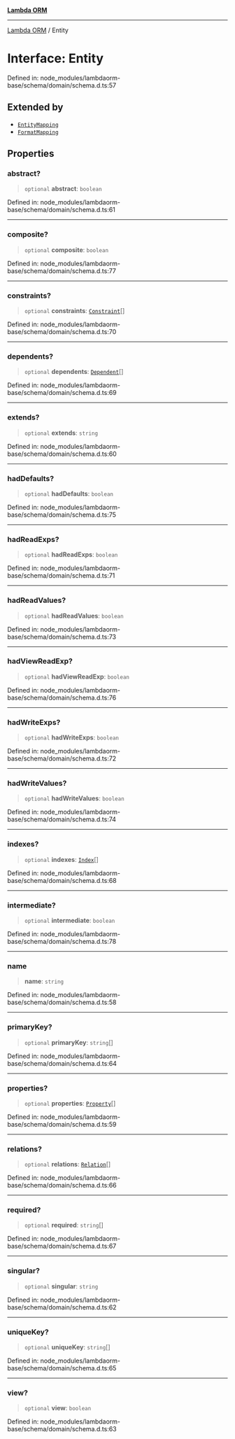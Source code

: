 [**Lambda ORM**](../README.md)

***

[Lambda ORM](../README.md) / Entity

# Interface: Entity

Defined in: node\_modules/lambdaorm-base/schema/domain/schema.d.ts:57

## Extended by

- [`EntityMapping`](EntityMapping.md)
- [`FormatMapping`](FormatMapping.md)

## Properties

### abstract?

> `optional` **abstract**: `boolean`

Defined in: node\_modules/lambdaorm-base/schema/domain/schema.d.ts:61

***

### composite?

> `optional` **composite**: `boolean`

Defined in: node\_modules/lambdaorm-base/schema/domain/schema.d.ts:77

***

### constraints?

> `optional` **constraints**: [`Constraint`](Constraint.md)[]

Defined in: node\_modules/lambdaorm-base/schema/domain/schema.d.ts:70

***

### dependents?

> `optional` **dependents**: [`Dependent`](Dependent.md)[]

Defined in: node\_modules/lambdaorm-base/schema/domain/schema.d.ts:69

***

### extends?

> `optional` **extends**: `string`

Defined in: node\_modules/lambdaorm-base/schema/domain/schema.d.ts:60

***

### hadDefaults?

> `optional` **hadDefaults**: `boolean`

Defined in: node\_modules/lambdaorm-base/schema/domain/schema.d.ts:75

***

### hadReadExps?

> `optional` **hadReadExps**: `boolean`

Defined in: node\_modules/lambdaorm-base/schema/domain/schema.d.ts:71

***

### hadReadValues?

> `optional` **hadReadValues**: `boolean`

Defined in: node\_modules/lambdaorm-base/schema/domain/schema.d.ts:73

***

### hadViewReadExp?

> `optional` **hadViewReadExp**: `boolean`

Defined in: node\_modules/lambdaorm-base/schema/domain/schema.d.ts:76

***

### hadWriteExps?

> `optional` **hadWriteExps**: `boolean`

Defined in: node\_modules/lambdaorm-base/schema/domain/schema.d.ts:72

***

### hadWriteValues?

> `optional` **hadWriteValues**: `boolean`

Defined in: node\_modules/lambdaorm-base/schema/domain/schema.d.ts:74

***

### indexes?

> `optional` **indexes**: [`Index`](Index.md)[]

Defined in: node\_modules/lambdaorm-base/schema/domain/schema.d.ts:68

***

### intermediate?

> `optional` **intermediate**: `boolean`

Defined in: node\_modules/lambdaorm-base/schema/domain/schema.d.ts:78

***

### name

> **name**: `string`

Defined in: node\_modules/lambdaorm-base/schema/domain/schema.d.ts:58

***

### primaryKey?

> `optional` **primaryKey**: `string`[]

Defined in: node\_modules/lambdaorm-base/schema/domain/schema.d.ts:64

***

### properties?

> `optional` **properties**: [`Property`](Property.md)[]

Defined in: node\_modules/lambdaorm-base/schema/domain/schema.d.ts:59

***

### relations?

> `optional` **relations**: [`Relation`](Relation.md)[]

Defined in: node\_modules/lambdaorm-base/schema/domain/schema.d.ts:66

***

### required?

> `optional` **required**: `string`[]

Defined in: node\_modules/lambdaorm-base/schema/domain/schema.d.ts:67

***

### singular?

> `optional` **singular**: `string`

Defined in: node\_modules/lambdaorm-base/schema/domain/schema.d.ts:62

***

### uniqueKey?

> `optional` **uniqueKey**: `string`[]

Defined in: node\_modules/lambdaorm-base/schema/domain/schema.d.ts:65

***

### view?

> `optional` **view**: `boolean`

Defined in: node\_modules/lambdaorm-base/schema/domain/schema.d.ts:63
